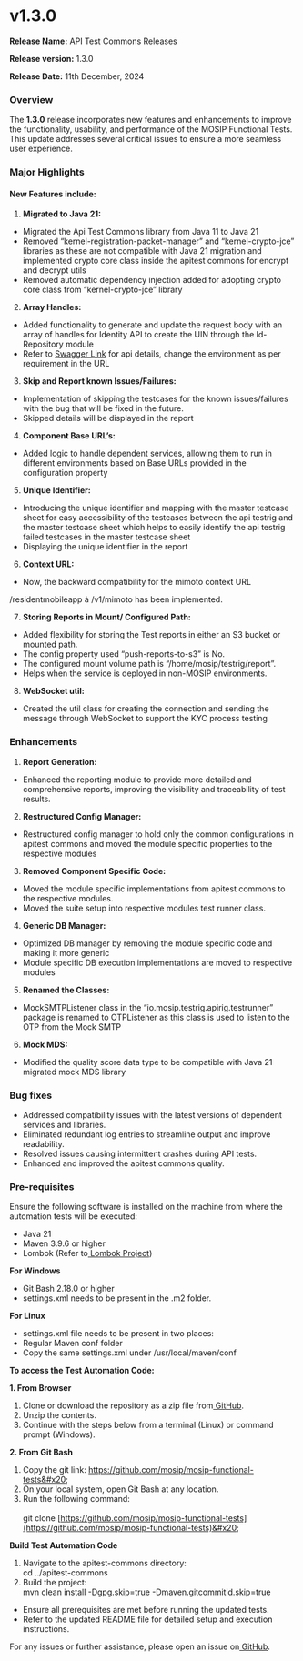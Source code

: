 # v1.3.0

**Release Name:** API Test Commons Releases&#x20;

**Release version:** 1.3.0&#x20;

**Release Date:** 11th December, 2024

### Overview

The **1.3.0** release incorporates new features and enhancements to improve the functionality, usability, and performance of the MOSIP Functional Tests. This update addresses several critical issues to ensure a more seamless user experience.&#x20;

### Major Highlights

#### New Features include: &#x20;

1. **Migrated to Java 21:**&#x20;

* Migrated the Api Test Commons library from Java 11 to Java 21&#x20;
* Removed “kernel-registration-packet-manager” and “kernel-crypto-jce” libraries as these are not compatible with Java 21 migration and implemented crypto core class inside the apitest commons for encrypt and decrypt utils&#x20;
* Removed automatic dependency injection added for adopting crypto core class from “kernel-crypto-jce” library&#x20;

2. **Array Handles:**&#x20;

* Added functionality to generate and update the request body with an array of handles for Identity API to create the UIN through the Id-Repository module &#x20;
* Refer to [Swagger Link](https://api-internal.qa-plan.mosip.net/idrepository/v1/identity/swagger-ui/index.html?configUrl=/idrepository/v1/identity/v3/api-docs/swagger-config#/id-repo-controller) for api details, change the environment as per requirement in the URL &#x20;

3. **Skip and Report known Issues/Failures:**&#x20;

* Implementation of skipping the testcases for the known issues/failures with the bug that will be fixed in the future.&#x20;
* Skipped details will be displayed in the report&#x20;

4. **Component Base URL’s:**&#x20;

* Added logic to handle dependent services, allowing them to run in different environments based on Base URLs provided in the configuration property&#x20;

5. **Unique Identifier:** &#x20;

* Introducing the unique identifier and mapping with the master testcase sheet for easy accessibility of the testcases between the api testrig and the master testcase sheet which helps to easily identify the api testrig failed testcases in the master testcase sheet&#x20;
* Displaying the unique identifier in the report&#x20;

6. **Context URL:**&#x20;

* Now, the backward compatibility for the mimoto context URL&#x20;

/residentmobileapp à /v1/mimoto has been implemented.&#x20;

7. **Storing Reports in Mount/ Configured Path:**&#x20;

* Added flexibility for storing the Test reports in either an S3 bucket or mounted path.
* The config property used “push-reports-to-s3” is No.&#x20;
* The configured mount volume path is “/home/mosip/testrig/report”.
* Helps when the service is deployed in non-MOSIP environments.

8. **WebSocket util:**&#x20;

* Created the util class for creating the connection and sending the message through WebSocket to support the KYC process testing&#x20;

### Enhancements&#x20;

1. **Report Generation:**&#x20;

* Enhanced the reporting module to provide more detailed and comprehensive reports, improving the visibility and traceability of test results.&#x20;

2. **Restructured Config Manager:**&#x20;

* Restructured config manager to hold only the common configurations in apitest commons and moved the module specific properties to the respective modules&#x20;

3. **Removed Component Specific Code:**&#x20;

* Moved the module specific implementations from apitest commons to the respective modules.
* Moved the suite setup into respective modules test runner class.

4. **Generic DB Manager:**&#x20;

* Optimized DB manager by removing the module specific code and making it more generic&#x20;
* Module specific DB execution implementations are moved to respective modules&#x20;

5. **Renamed the Classes:**&#x20;

* MockSMTPListener class in the “io.mosip.testrig.apirig.testrunner” package is renamed to OTPListener as this class is used to listen to the OTP from the Mock SMTP&#x20;

6. **Mock MDS:**&#x20;

* Modified the quality score data type to be compatible with Java 21 migrated mock MDS library&#x20;

### Bug fixes

* Addressed compatibility issues with the latest versions of dependent services and libraries.&#x20;
* Eliminated redundant log entries to streamline output and improve readability.&#x20;
* Resolved issues causing intermittent crashes during API tests.&#x20;
* Enhanced and improved the apitest commons quality.

### Pre-requisites&#x20;

Ensure the following software is installed on the machine from where the automation tests will be executed:&#x20;

* Java 21&#x20;
* Maven 3.9.6 or higher&#x20;
* Lombok (Refer to[ Lombok Project](https://projectlombok.org/download))&#x20;

**For Windows**&#x20;

* Git Bash 2.18.0 or higher&#x20;
* settings.xml needs to be present in the .m2 folder.&#x20;

**For Linux**&#x20;

* settings.xml file needs to be present in two places:&#x20;
* Regular Maven conf folder&#x20;
* Copy the same settings.xml under /usr/local/maven/conf&#x20;

**To access the Test Automation Code:**

**1. From Browser**&#x20;

1. Clone or download the repository as a zip file from[ GitHub](https://github.com/mosip/mosip-functional-tests).&#x20;
2. Unzip the contents.&#x20;
3. Continue with the steps below from a terminal (Linux) or command prompt (Windows).&#x20;

**2. From Git Bash**&#x20;

1. Copy the git link: https://github.com/mosip/mosip-functional-tests&#x20;
2. On your local system, open Git Bash at any location.&#x20;
3. Run the following command: \
   \
   git clone [https://github.com/mosip/mosip-functional-tests](https://github.com/mosip/mosip-functional-tests)&#x20;

**Build Test Automation Code**&#x20;

1. Navigate to the apitest-commons directory: \
   cd ../apitest-commons&#x20;
2. Build the project: \
   mvn clean install -Dgpg.skip=true -Dmaven.gitcommitid.skip=true&#x20;

* Ensure all prerequisites are met before running the updated tests.&#x20;
* Refer to the updated README file for detailed setup and execution instructions.&#x20;

For any issues or further assistance, please open an issue on[ GitHub](https://github.com/mosip/mosip-functional-tests/issues).&#x20;
